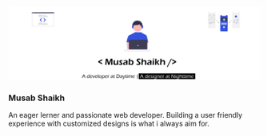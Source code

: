 <p align="center">
  <img src="banner1.png"/>
</p>

### Musab Shaikh

An eager lerner and passionate web developer. Building a user friendly experience with customized designs is what i always aim for.

<!--
**MusabShk/MusabShk** is a ✨ _special_ ✨ repository because its `README.md` (this file) appears on your GitHub profile.

Here are some ideas to get you started:

- 🔭 I’m currently working on ...
- 🌱 I’m currently learning ...
- 👯 I’m looking to collaborate on ...
- 🤔 I’m looking for help with ...
- 💬 Ask me about ...
- 📫 How to reach me: ...
- 😄 Pronouns: ...
- ⚡ Fun fact: ...
-->
